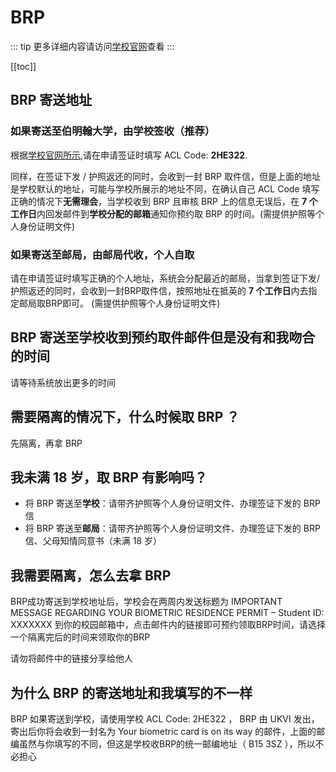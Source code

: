 # BRP

::: tip
更多详细内容请访问[学校官网](https://intranet.birmingham.ac.uk/student/student-hub/menu.aspx?nodeId=3355)查看
:::

[[toc]]

## BRP 寄送地址

### 如果寄送至伯明翰大学，由学校签收（推荐）

根据[学校官网所示](https://intranet.birmingham.ac.uk/student/student-hub/solution.aspx?nodeId=3357),请在申请签证时填写 ACL Code: **2HE322**.

同样，在签证下发 / 护照返还的同时，会收到一封 BRP 取件信，但是上面的地址是学校默认的地址，可能与学校所展示的地址不同，在确认自己 ACL Code 填写正确的情况下**无需理会**，当学校收到 BRP 且审核 BRP 上的信息无误后，在 **7 个工作日**内回发邮件到**学校分配的邮箱**通知你预约取 BRP 的时间。(需提供护照等个人身份证明文件)

### 如果寄送至邮局，由邮局代收，个人自取
 
请在申请签证时填写正确的个人地址，系统会分配最近的邮局，当拿到签证下发/护照返还的同时，会收到一封BRP取件信，按照地址在抵英的 **7 个工作日**内去指定邮局取BRP即可。 (需提供护照等个人身份证明文件)

## BRP 寄送至学校收到预约取件邮件但是没有和我吻合的时间

请等待系统放出更多的时间 

## 需要隔离的情况下，什么时候取 BRP ？

先隔离，再拿 BRP

## 我未满 18 岁，取 BRP 有影响吗？

* 将 BRP 寄送至**学校**：请带齐护照等个人身份证明文件、办理签证下发的 BRP 信
* 将 BRP 寄送至**邮局**：请带齐护照等个人身份证明文件、办理签证下发的 BRP 信、父母知情同意书（未满 18 岁）

## 我需要隔离，怎么去拿 BRP

BRP成功寄送到学校地址后，学校会在两周内发送标题为 IMPORTANT MESSAGE REGARDING YOUR BIOMETRIC RESIDENCE PERMIT – Student ID: XXXXXXX 到你的校园邮箱中，点击邮件内的链接即可预约领取BRP时间，请选择一个隔离完后的时间来领取你的BRP

请勿将邮件中的链接分享给他人

## 为什么 BRP 的寄送地址和我填写的不一样

BRP 如果寄送到学校，请使用学校 ACL Code: 2HE322 ， BRP 由 UKVI 发出，寄出后你将会收到一封名为 Your biometric card is on its way 的邮件，上面的邮编虽然与你填写的不同，但这是学校收BRP的统一邮编地址（ B15 3SZ ），所以不必担心
